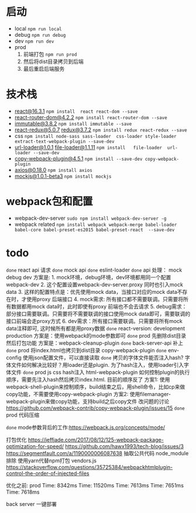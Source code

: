 # 启动
* local  `npm run local`  
* debug `npm run debug`  
* dev `npm run dev`   
* prod 
    1. 前端打包 `npm run prod`   
    2. 然后将dist目录拷贝到后端   
    3. 最后重启后端服务




# 技术栈
+ react@16.3.1  `npm install  react react-dom --save`  
+ react-router-dom@4.2.2 `npm install react-router-dom --save`  
+ immutable@3.8.2 `npm install immutable --save`  
+ react-redux@5.0.7 redux@3.7.2   `npm install redux react-redux --save`  
+ css `npm install node-sass sass-loader  css-loader style-loader extract-text-webpack-plugin --save-dev`  
+ url-loader@1.0.1 file-loader@1.1.11 `npm install   file-loader  url-loader --save-dev`  
+ copy-webpack-plugin@4.5.1 `npm install --save-dev copy-webpack-plugin`  
+ axios@0.18.0  `npm install axios`  
+ mockjs@1.0.1-beta3    `npm install mockjs`  



# webpack包和配置
+ webpack-dev-server `sudo npm install webpack-dev-server -g  `  
+ webpack related `npm install webpack webpack-merge babel-loader babel-core babel-preset-es2015 babel-preset-react  --save-dev  `  



# todo
`done` react api  请求
`done` mock  api
`done` eslint-loader
`done` api 处理： mock debug dev 
    方案是: 
    1. mock环境，debug环境，dev环境都用同一个配置webpack-dev
    2. 这个配置设置webpack-dev-server.proxy 同时也引入mock data
    3. 这样的配置特点是：优先使用mock data，当接口对应的mock data不存在时，才使用proxy 后端接口 
    4. mock需求: 所有接口都不需要联调。只需要将所有数据都用mock data时，此时即使有proxy 前端也不会去请求
    5. debug需求：部分接口需要联调。只需要将不需要联调的接口使用mock data即可，需要联调的接口前端会走proxy方式
    6. dev需求：所有接口需要联调。只需要将所有mock data注释即可, 这时候所有都是用proxy数据
`done` react-version: development production 
    方案是：使用webpack的mode参数即可
`done` prod 先删除dist目录然后打包功能    方案是：webpack-cleanup-plugin
`done` back-server-api 补上
`done` prod 将index.html也拷贝到dist目录 copy-webpack-plugin
`done` env-config 使用json配置文件，可以直接读取
`done` 拷贝的字体文件能否注入hash? 字体文件如何解决比较好？用loader还是plugin. 为了hash注入，使用loader引入字体文件
`done` prod js css hash注入  html-webpack-plugin 如何控制plugin的执行顺序，需要先注入hash然后拷贝index.html. 目前的顺序反了
    方案1: 使用webpack-shell-plugin来控制顺序，build结束之后，用shell命令，比如cp来做copy功能，不需要使用copy-webpack-plugin
    方案2: 使用filemanager-webpack-plugin来做copy功能，支持build之后copy文件
    改问题的讨论 https://github.com/webpack-contrib/copy-webpack-plugin/issues/15
`done` prod 代码压缩  

`done` mode参数背后的工作:https://webpack.js.org/concepts/mode/

打包优化 
    https://jeffjade.com/2017/08/12/125-webpack-package-optimization-for-speed/
    https://github.com/hawx1993/tech-blog/issues/3
    https://segmentfault.com/a/1190000006087638
    抽取公共代码
    node_module排除
    使用yarn代替npm打包
    vendors.js https://stackoverflow.com/questions/35725384/webpackhtmlplugin-control-the-order-of-injected-files
    

优化之前: prod
    Time: 8342ms 
    Time: 11520ms
    Time: 7613ms
    Time: 7651ms
    Time: 7618ms


back server 一键部署 